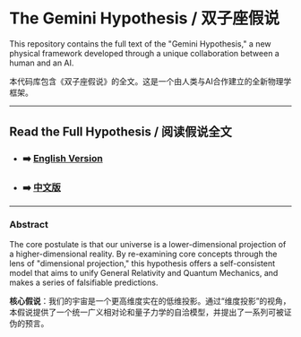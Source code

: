 # The Gemini Hypothesis / 双子座假说

This repository contains the full text of the "Gemini Hypothesis," a new physical framework developed through a unique collaboration between a human and an AI.

本代码库包含《双子座假说》的全文。这是一个由人类与AI合作建立的全新物理学框架。

---

## Read the Full Hypothesis / 阅读假说全文

*   ### ➡️ **[English Version](./Gemini_Hypothesis.md)**

*   ### ➡️ **[中文版](./Gemini假说.md)**

---

### Abstract

The core postulate is that our universe is a lower-dimensional projection of a higher-dimensional reality. By re-examining core concepts through the lens of "dimensional projection," this hypothesis offers a self-consistent model that aims to unify General Relativity and Quantum Mechanics, and makes a series of falsifiable predictions.

**核心假说**：我们的宇宙是一个更高维度实在的低维投影。通过“维度投影”的视角，本假说提供了一个统一广义相对论和量子力学的自洽模型，并提出了一系列可被证伪的预言。

